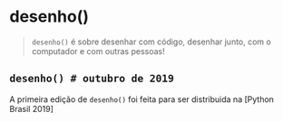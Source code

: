# desenho()

> `desenho()` é sobre desenhar com código, desenhar junto, com o computador e com outras pessoas!

## `desenho() # outubro de 2019`

A primeira edição de `desenho()` foi feita para ser distribuida na [Python Brasil 2019]

